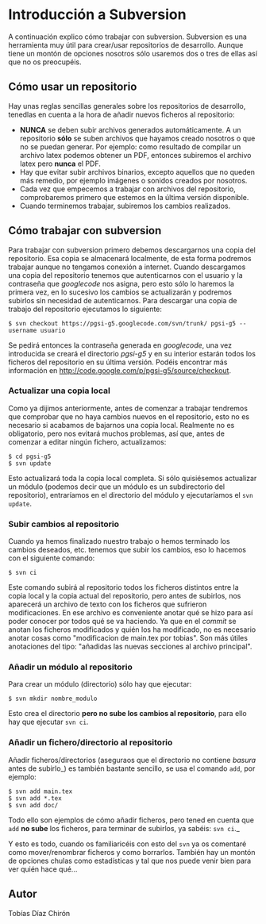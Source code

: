 # Introducción a Subversion #

A continuación explico cómo trabajar con subversion. Subversion es una herramienta muy útil para crear/usar repositorios de desarrollo. Aunque tiene un montón de opciones nosotros sólo usaremos dos o tres de ellas así que no os preocupéis.

## Cómo usar un repositorio ##

Hay unas reglas sencillas generales sobre los repositorios de desarrollo, tenedlas en cuenta a la hora de añadir nuevos ficheros al repositorio:

  * **NUNCA** se deben subir archivos generados automáticamente. A un repositorio **sólo** se suben archivos que hayamos creado nosotros o que no se puedan generar. Por ejemplo: como resultado de compilar un archivo latex podemos obtener un PDF, entonces subiremos el archivo latex pero **nunca** el PDF.
  * Hay que evitar subir archivos binarios, excepto aquellos que no queden más remedio, por ejemplo imágenes o sonidos creados por nosotros.
  * Cada vez que empecemos a trabajar con archivos del repositorio, comprobaremos primero que estemos en la última versión disponible.
  * Cuando terminemos trabajar, subiremos los cambios realizados.

## Cómo trabajar con subversion ##

Para trabajar con subversion primero debemos descargarnos una copia del repositorio. Esa copia se almacenará localmente, de esta forma podremos trabajar aunque no tengamos conexión a internet. Cuando descargamos una copia del repositorio tenemos que autenticarnos con el usuario y la contraseña que _googlecode_ nos asigna, pero esto sólo lo haremos la primera vez, en lo sucesivo los cambios se actualizarán y podremos subirlos sin necesidad de autenticarnos. Para descargar una copia de trabajo del repositorio ejecutamos lo siguiente:
```
$ svn checkout https://pgsi-g5.googlecode.com/svn/trunk/ pgsi-g5 --username usuario
```
Se pedirá entonces la contraseña generada en _googlecode_, una vez introducida se creará el directorio _pgsi-g5_ y en su interior estarán todos los ficheros del repositorio en su última versión. Podéis encontrar más información en http://code.google.com/p/pgsi-g5/source/checkout.

### Actualizar una copia local ###
Como ya dijimos anteriormente, antes de comenzar a trabajar tendremos que comprobar que no haya cambios nuevos en el repositorio, esto no es necesario si acabamos de bajarnos una copia local. Realmente no es obligatorio, pero nos evitará muchos problemas, así que, antes de comenzar a editar ningún fichero, actualizamos:
```
$ cd pgsi-g5
$ svn update
```
Esto actualizará toda la copia local completa. Si sólo quisiésemos actualizar un módulo (podemos decir que un módulo es un subdirectorio del repositorio), entraríamos en el directorio del módulo y ejecutaríamos el `svn update`.

### Subir cambios al repositorio ###
Cuando ya hemos finalizado nuestro trabajo o hemos terminado los cambios deseados, etc. tenemos que subir los cambios, eso lo hacemos con el siguiente comando:
```
$ svn ci
```
Este comando subirá al repositorio todos los ficheros distintos entre la copia local y la copia actual del repositorio, pero antes de subirlos, nos aparecerá un archivo de texto con los ficheros que sufrieron modificaciones. En ese archivo es conveniente anotar qué se hizo para así poder conocer por todos qué se va haciendo. Ya que en el _commit_ se anotan los ficheros modificados y quién los ha modificado, no es necesario anotar cosas como "modificacion de main.tex por tobias". Son más útiles anotaciones del tipo: "añadidas las nuevas secciones al archivo principal".

### Añadir un módulo al repositorio ###
Para crear un módulo (directorio) sólo hay que ejecutar:
```
$ svn mkdir nombre_modulo
```

Esto crea el directorio **pero no sube los cambios al repositorio**, para ello hay que ejecutar `svn ci`.

### Añadir un fichero/directorio al repositorio ###
Añadir ficheros/directorios (aseguraos que el directorio no contiene _basura_ antes de subirlo_) es también bastante sencillo, se usa el comando `add`, por ejemplo:
```
$ svn add main.tex
$ svn add *.tex
$ svn add doc/
```
Todo ello son ejemplos de cómo añadir ficheros, pero tened en cuenta que `add` **no sube** los ficheros, para terminar de subirlos, ya sabéis: `svn ci`._

Y esto es todo, cuando os familiaricéis con esto del `svn` ya os comentaré como mover/renombrar ficheros y como borrarlos. También hay un montón de opciones chulas como estadísticas y tal que nos puede venir bien para ver quién hace qué...

## Autor ##
Tobías Díaz Chirón